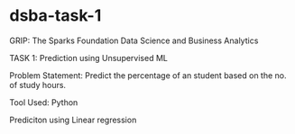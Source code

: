 # dsba-task-1

GRIP: The Sparks Foundation Data Science and Business Analytics 

TASK 1: Prediction using Unsupervised ML

Problem Statement: Predict the percentage of an student based on the no. of study hours.

Tool Used: Python 

Prediciton using Linear regression
